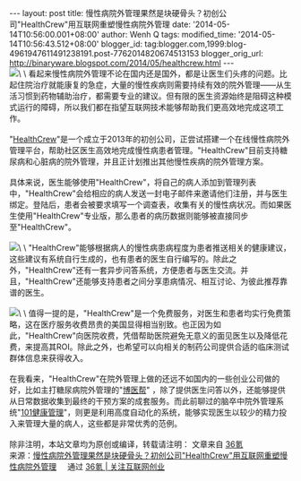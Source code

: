 --- layout: post title:
慢性病院外管理果然是块硬骨头？初创公司"HealthCrew"用互联网重塑慢性病院外管理
date: '2014-05-14T10:56:00.001+08:00' author: Wenh Q tags:
modified\_time: '2014-05-14T10:56:43.512+08:00' blogger\_id:
tag:blogger.com,1999:blog-4961947611491238191.post-7762014820674513153
blogger\_orig\_url:
http://binaryware.blogspot.com/2014/05/healthcrew.html --- \
![](https://images-blogger-opensocial.googleusercontent.com/gadgets/proxy?url=http%3A%2F%2Fa.36krcnd.com%2Fphoto%2F2014%2Fda15bbd3dac40f391527abda6d68d2b9.png&container=blogger&gadget=a&rewriteMime=image%2F*)\
\
看起来慢性病院外管理不论在国内还是国外，都是让医生们头疼的问题。比起住院治疗就能康复的急症，大量的慢性疾病则需要持续有效的院外管理——从生活习惯到药物辅助治疗，都需要专业的建议。但有限的医生资源始终是阻碍这种模式运行的障碍，所以我们都在指望互联网技术能够帮助我们更高效地完成这项工作。\
\
"[HealthCrew](http://healthcrew.me/)"是一个成立于2013年的初创公司，正尝试搭建一个在线慢性病院外管理平台，帮助社区医生高效地完成慢性病患者管理。"HealthCrew"目前支持糖尿病和心脏病的院外管理，并且正计划推出其他慢性疾病的院外管理方案。\
\
具体来说，医生能够使用"HealthCrew"，将自己的病人添加到管理列表中，"HealthCrew"会给相应的病人发送一封电子邮件来邀请他们注册，并与医生绑定。登陆后，患者会被要求填写一个调查表，收集有关的慢性病状况。而如果医生使用"HealthCrew"专业版，那么患者的病历数据则能够被直接同步至"HealthCrew"。\
\
![](https://images-blogger-opensocial.googleusercontent.com/gadgets/proxy?url=http%3A%2F%2Fa.36krcnd.com%2Fphoto%2F2014%2Fab3b4361cdf488f23d157f57f441b111.png&container=blogger&gadget=a&rewriteMime=image%2F*)\
\
"HealthCrew"能够根据病人的慢性病患病程度为患者推送相关的健康建议，这些建议有系统自行生成的，也有患者的医生自行编写的。除此之外，"HealthCrew"还有一套异步问答系统，方便患者与医生交流。并且，"HealthCrew"还能够支持患者之间分享患病情况、相互讨论、为彼此推荐靠谱的医生。\
\
![](https://images-blogger-opensocial.googleusercontent.com/gadgets/proxy?url=http%3A%2F%2Fa.36krcnd.com%2Fphoto%2F2014%2F7c2c2cdae4475e899fd8cfbe8e17a504.png&container=blogger&gadget=a&rewriteMime=image%2F*)\
\
值得一提的是，"HealthCrew"是一个免费服务，对医生和患者均实行免费策略，这在医疗服务收费昂贵的美国显得相当别致。也正因为如此，"HealthCrew"向医院收费，凭借帮助医院避免无意义的面见医生以及降低花费，来提高其ROI。除此之外，也希望可以向相关的制药公司提供合适的临床测试群体信息来获得收入。\
\
在我看来，"HealthCrew"在院外管理上做的还远不如国内的一些创业公司做的好，比如主打糖尿病院外管理的"[博医帮](http://www.36kr.com/p/207321.html)"
，除了提供医生问答以外，还能够提供从日常数据收集到最终的干预方案的成套服务。而此前聊过的脑卒中院外管理系统"[101健康管理](http://www.36kr.com/p/210458.html)"，则更是利用高度自动化的系统，能够实现医生以较少的精力投入来管理大量的病人，这些都是非常优秀的范例。\
\
除非注明，本站文章均为原创或编译，转载请注明： 文章来自
[36氪](http://www.36kr.com/)
\
来源：[慢性病院外管理果然是块硬骨头？初创公司"HealthCrew"用互联网重塑慢性病院外管理](http://www.36kr.com/p/211819.html) 
  
通过 [36氪 | 关注互联网创业](http://www.36kr.com/)
